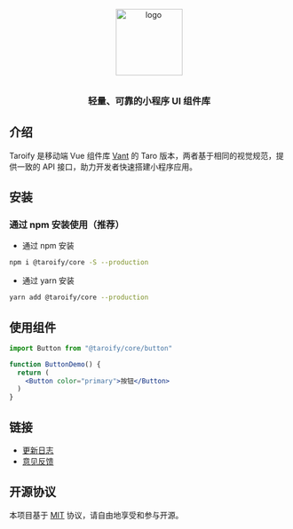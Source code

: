 <p align="center">
  <img alt="logo" src="https://img.yzcdn.cn/vant/logo.png" width="120" style="margin-bottom: 10px;">
</p>
<h3 align="center">轻量、可靠的小程序 UI 组件库</h3>

## 介绍

Taroify 是移动端 Vue 组件库 [Vant](https://github.com/youzan/vant) 的 Taro 版本，两者基于相同的视觉规范，提供一致的 API 接口，助力开发者快速搭建小程序应用。

## 安装

### 通过 npm 安装使用（推荐）

* 通过 npm 安装

```bash
npm i @taroify/core -S --production
```

* 通过 yarn 安装

```bash
yarn add @taroify/core --production
```

## 使用组件

```jsx
import Button from "@taroify/core/button"

function ButtonDemo() {
  return (
    <Button color="primary">按钮</Button>
  )
}
```

## 链接

* [更新日志](https://gitee.com/mallfoundry/vant-taro)
* [意见反馈](https://gitee.com/mallfoundry/vant-taro/issues)

## 开源协议

本项目基于 [MIT](https://zh.wikipedia.org/wiki/MIT%E8%A8%B1%E5%8F%AF%E8%AD%89) 协议，请自由地享受和参与开源。

